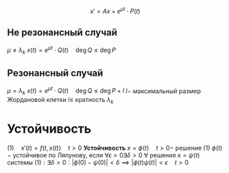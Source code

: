 $$x'=Ax+e^{\mu t}\cdot P(t)$$
## Не резонансный случай
$\mu \neq \lambda_k$
$x(t)=e^{\mu t} \cdot Q(t)\quad \deg Q\le \deg P$
## Резонансный случай
$\mu = \lambda_k$
$x(t)=e^{\mu t}\cdot Q(t) \quad \deg Q\le \deg P+l$
$l-$ максимальный размер Жордановой клетки
$l\le$ кратность $\lambda_k$

# Устойчивость
$(1) \quad x'(t)=f(t, x(t))\quad t>0$
**Устойчивость**
$x=\phi(t)\quad t>0 -$ решение $(1)$
$\phi(t)-$ устойчивое по Ляпунову, если
$\forall \epsilon>0 \exists \delta >0~\forall$ решения $x=\psi(t)$ системы $(1) : \exists \delta>0: |\phi(0)-\psi(0)|<\delta\implies |\phi(t)\psi(t)|<\epsilon\quad t>0$